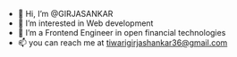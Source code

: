 - 👋 Hi, I’m @GIRJASANKAR
- 👀 I’m interested in Web development
- 🌱 I’m a Frontend Engineer in open financial technologies
- 📫 you can reach me at tiwarigirjashankar36@gmail.com

<!---
GIRJASANKAR/GIRJASANKAR is a ✨ special ✨ repository because its `README.md` (this file) appears on your GitHub profile.
You can click the Preview link to take a look at your changes.
--->
